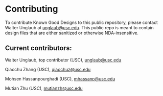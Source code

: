 # Contributing

To contribute Known Good Designs to this public repository, please contact Walter Unglaub at <unglaub@usc.edu>. This public repo is meant to contain design files that are either sanitized or otherwise NDA-insensitive.

## Current contributors:
Walter Unglaub, top contributor (USC), <unglaub@usc.edu>

Qiaochu Zhang (USC), <qiaochuz@usc.edu>

Mohsen Hassanpourghadi (USC), <mhassanp@usc.edu>

Mutian Zhu (USC), <mutianzh@usc.edu>
